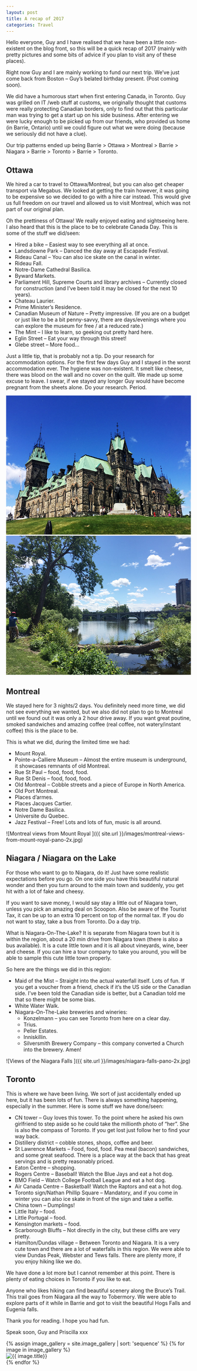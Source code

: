 ```yaml
---
layout: post
title: A recap of 2017
categories: Travel
---
```


<p class="article-intro">Hello everyone, Guy and I have realised that we have been a little non-existent on the blog front, so this will be a quick recap of 2017 (mainly with pretty pictures and some bits of advice if you plan to visit any of these places).</p>

Right now Guy and I are mainly working to fund our next trip. We’ve just come back from Boston – Guy’s belated birthday present. (Post coming soon).

We did have a humorous start when first entering Canada, in Toronto. Guy was grilled on IT /web stuff at customs, we originally thought that customs were really protecting Canadian borders, only to find out that this particular man was trying to get a start up on his side business. After entering we were lucky enough to be picked up from our friends, who provided us home (in Barrie, Ontario) until we could figure out what we were doing (because we seriously did not have a clue).

Our trip patterns ended up being Barrie > Ottawa > Montreal > Barrie > Niagara > Barrie > Toronto > Barrie > Toronto.

<h2>Ottawa</h2>

We hired a car to travel to Ottawa/Montreal, but you can also get cheaper transport via Megabus. We looked at getting the train however, it was going to be expensive so we decided to go with a hire car instead. This would give us full freedom on our travel and allowed us to visit Montreal, which was not part of our original plan.

Oh the prettiness of Ottawa! We really enjoyed eating and sightseeing here. I also heard that this is the place to be to celebrate Canada Day. This is some of the stuff we did/seen:

- Hired a bike – Easiest way to see everything all at once.
- Landsdowne Park – Danced the day away at Escapade Festival.
- Rideau Canal – You can also ice skate on the canal in winter.
- Rideau Fall.
- Notre-Dame Cathedral Basilica.
- Byward Markets.
- Parliament Hill, Supreme Courts and library archives – Currently closed for construction (and I’ve been told it may be closed for the next 10 years).
- Chateau Laurier.
- Prime Minister’s Residence.
- Canadian Museum of Nature – Pretty impressive. (If you are on a budget or just like to be a bit penny-savvy, there are days/evenings where you can explore the museum for free / at a reduced rate.)
- The Mint –  I like to learn, so geeking out pretty hard here.
- Eglin Street – Eat your way through this street!
- Glebe street – More food…

Just a little tip, that is probably not a tip. Do your research for accommodation options. For the first few days Guy and I stayed in the worst accommodation ever. The hygiene was non-existent. It smelt like cheese, there was blood on the wall and no cover on the quilt. We made up some excuse to leave. I swear, if we stayed any longer Guy would have become pregnant from the sheets alone. Do your research. Period.

<div class="gallery-2-col">
  <img src="/images/parliament-hill-east-block.jpg" alt="Parliament Hill East Block">
  <img src="/images/image-gallery/bike-riding-along-the-ottawa-river.jpg" alt="Bike Riding along the Ottawa River">
</div>

<h2>Montreal</h2>

We stayed here for 3 nights/2 days. You definitely need more time, we did not see everything we wanted, but we also did not plan to go to Montreal until we found out it was only a 2 hour drive away. If you want great poutine, smoked sandwiches and amazing coffee (real coffee, not watery/instant coffee) this is the place to be.

This is what we did, during the limited time we had:

- Mount Royal.
- Pointe-a-Calliere Museum – Almost the entire museum is underground, it showcases remnants of old Montreal.
- Rue St Paul – food, food, food.
- Rue St Denis – food, food, food.
- Old Montreal – Cobble streets and a piece of Europe in North America.
- Old Port Montreal.
- Places d’armes.
- Places Jacques Cartier.
- Notre Dame Basilica.
- Universite du Quebec.
- Jazz Festival – Free! Lots and lots of fun, music is all around.

![Montreal views from Mount Royal ]({{ site.url }}/images/montreal-views-from-mount-royal-pano-2x.jpg)

<h2>Niagara / Niagara on the Lake</h2>

For those who want to go to Niagara, do it! Just have some realistic expectations before you go. On one side you have this beautiful natural wonder and then you turn around to the main town and suddenly, you get hit with a lot of fake and cheesy.

If you want to save money, I would say stay a little out of Niagara town, unless you pick an amazing deal on Scoopon. Also be aware of the Tourist Tax, it can be up to an extra 10 percent on top of the normal tax. If you do not want to stay, take a bus from Toronto. Do a day trip.

What is Niagara-On-The-Lake? It is separate from Niagara town but it is within the region, about a 20 min drive from Niagara town (there is also a bus available). It is a cute little town and it is all about vineyards, wine, beer and cheese. If you can hire a tour company to take you around, you will be able to sample this cute little town properly.

So here are the things we did in this region:

- Maid of the Mist – Straight into the actual waterfall itself. Lots of fun. If you get a voucher from a friend, check if it’s the US side or the Canadian side. I’ve been told the Canadian side is better, but a Canadian told me that so there might be some bias.
- White Water Walk.
- Niagara-On-The-Lake breweries and wineries:
    - Konzelmann – you can see Toronto from here on a clear day.
    - Trius.
    - Peller Estates.
    - Inniskillin.
    - Silversmith Brewery Company – this company converted a Church into the brewery. Amen!

![Views of the Niagara Falls ]({{ site.url }}/images/niagara-falls-pano-2x.jpg)

<h2>Toronto</h2>

This is where we have been living. We sort of just accidentally ended up here, but it has been lots of fun. There is always something happening, especially in the summer. Here is some stuff we have done/seen:

- CN tower – Guy loves this tower. To the point where he asked his own girlfriend to step aside so he could take the millionth photo of “her”. She is also the compass of Toronto. If you get lost just follow her to find your way back.
- Distillery district – cobble stones, shops, coffee and beer.
- St Lawrence Markets – Food, food, food. Pea meal (bacon) sandwiches, and some great seafood. There is a place way at the back that has great servings and is pretty reasonably priced.
- Eaton Centre – shopping.
- Rogers Centre – Baseball! Watch the Blue Jays and eat a hot dog.
- BMO Field – Watch College Football League and eat a hot dog.
- Air Canada Centre – Basketball! Watch the Raptors and eat a hot dog.
- Toronto sign/Nathan Phillip Square – Mandatory, and if you come in winter you can also ice skate in front of the sign and take a selfie.
- China town – Dumplings!
- Little Italy – food.
- Little Portugal – food.
- Kensington markets – food.
- Scarborough Bluffs – Not directly in the city, but these cliffs are very pretty.
- Hamilton/Dundas village – Between Toronto and Niagara. It is a very cute town and there are a lot of waterfalls in this region. We were able to view Dundas Peak, Webster and Tews falls. There are plenty more, if you enjoy hiking like we do.

We have done a lot more but I cannot remember at this point. There is plenty of eating choices in Toronto if you like to eat.

Anyone who likes hiking can find beautiful scenery along the Bruce’s Trail. This trail goes from Niagara all the way to Tobermory. We were able to explore parts of it while in Barrie and got to visit the beautiful Hogs Falls and Eugenia falls.

Thank you for reading. I hope you had fun.

Speak soon,
Guy and Priscilla xxx

<div class="masonry">
{% assign image_gallery = site.image_gallery | sort: 'sequence' %}
{% for image in image_gallery %}
  <div class="item">
    <div class="item__content"><img src="{{ image.image_path }}" alt="{{ image.title}}"/></div>
  </div>
{% endfor %}  
</div>
